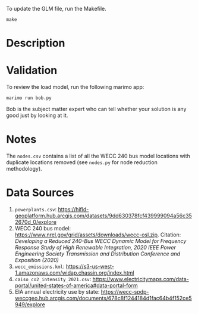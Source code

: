To update the GLM file, run the Makefile.

    make

# Description

# Validation

To review the load model, run the following marimo app:

	marimo run bob.py

Bob is the subject matter expert who can tell whether your solution is any good
just by looking at it.

# Notes

The `nodes.csv` contains a list of all the WECC 240 bus model locations with duplicate locations removed (see `nodes.py` for node reduction methodology).

# Data Sources
1. `powerplants.csv`: https://hifld-geoplatform.hub.arcgis.com/datasets/9dd630378fcf439999094a56c352670d_0/explore
2. WECC 240 bus model: https://www.nrel.gov/grid/assets/downloads/wecc-osl.zip. Citation: *Developing a Reduced 240-Bus WECC Dynamic Model for Frequency Response Study of High Renewable Integration, 2020 IEEE Power Engineering Society Transmission and Distribution Conference and Exposition (2020)*
3. `wecc_emissions.kml`: https://s3-us-west-1.amazonaws.com/widap.chassin.org/index.html
4. `caiso_co2_intensity_2021.csv`: https://www.electricitymaps.com/data-portal/united-states-of-america#data-portal-form
5. EIA annual electricity use by state: https://wecc-spdp-weccgeo.hub.arcgis.com/documents/678c8f1244184d1fac64b4f152ce5949/explore
